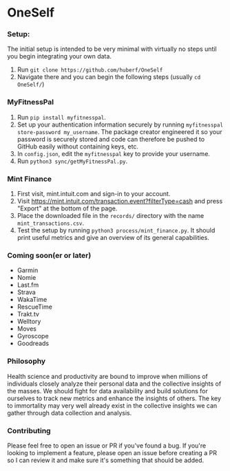 # OneSelf

### Setup:

The initial setup is intended to be very minimal with virtually no steps until
you begin integrating your own data.
1. Run `git clone https://github.com/huberf/OneSelf`
2. Navigate there and you can begin the following steps (usually `cd OneSelf/`)

### MyFitnessPal
1. Run `pip install myfitnesspal`.
2. Set up your authentication information securely by running `myfitnesspal
   store-password my_username`. The package creator engineered it so your
   password is securely stored and code can therefore be pushed to GitHub easily
   without containing keys, etc.
3. In `config.json`, edit the `myfitnesspal` key to provide your username.
3. Run `python3 sync/getMyFitnessPal.py`.

### Mint Finance
1. First visit, mint.intuit.com and sign-in to your account.
2. Visit https://mint.intuit.com/transaction.event?filterType=cash and press
   "Export" at the bottom of the page.
3. Place the downloaded file in the `records/` directory with the name
   `mint_transactions.csv`.
4. Test the setup by running `python3 process/mint_finance.py`. It should print
   useful metrics and give an overview of its general capabilities.

### Coming soon(er or later)
* Garmin
* Nomie
* Last.fm
* Strava
* WakaTime
* RescueTime
* Trakt.tv
* Welltory
* Moves
* Gyroscope
* Goodreads

### Philosophy
Health science and productivity are bound to improve when millions of
individuals closely analyze their personal data and the collective insights of
the masses. We should fight for data availability and build solutions for
ourselves to track new metrics and enhance the insights of others. The key to
immortality may very well already exist in the collective insights we can gather
through data collection and analysis.

### Contributing
Please feel free to open an issue or PR if you've found a bug. If you're looking
to implement a feature, please open an issue before creating a PR so I can
review it and make sure it's something that should be added.
